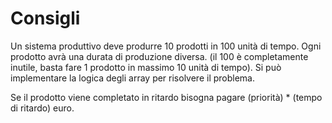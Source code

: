 # Consigli

Un sistema produttivo deve produrre 10 prodotti in 100 unità di tempo. Ogni prodotto
avrà una durata di produzione diversa. (il 100 è completamente inutile, basta fare 1
prodotto in massimo 10 unità di tempo). Si può implementare la logica degli array per risolvere
il problema.

Se il prodotto viene completato in ritardo bisogna pagare (priorità) \* (tempo di ritardo) euro.
